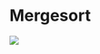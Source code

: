 # Mergesort
![](![](https://github.com/BillyZhong/cs/raw/master/algorithms/mergesort/mergesort.png))

